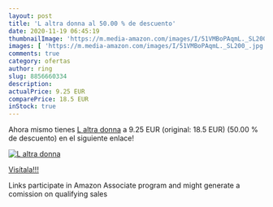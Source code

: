 ```yaml
---
layout: post
title: 'L altra donna al 50.00 % de descuento'
date: 2020-11-19 06:45:19
thumbnailImage: 'https://m.media-amazon.com/images/I/51VMBoPAqmL._SL200_.jpg'
images: [ 'https://m.media-amazon.com/images/I/51VMBoPAqmL._SL200_.jpg' ]
comments: true
category: ofertas
author: ring
slug: 8856660334
description:
actualPrice: 9.25 EUR
comparePrice: 18.5 EUR
inStock: true
---
```


Ahora mismo tienes [L altra donna](https://www.amazon.it/dp/8856660334/?tag=tolees00-21) a 9.25 EUR (original: 18.5 EUR) (50.00 %  de descuento) en el siguiente enlace!

[![L altra donna](https://m.media-amazon.com/images/I/51VMBoPAqmL._SL200_.jpg)](https://www.amazon.it/dp/8856660334/?tag=tolees00-21)

[Visítala!!!](https://www.amazon.it/dp/8856660334/?tag=tolees00-21)

Links participate in Amazon Associate program and might generate a comission on qualifying sales
